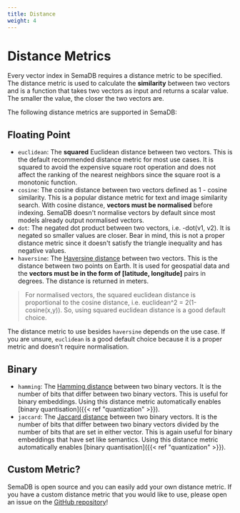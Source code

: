```yaml
---
title: Distance
weight: 4
---
```


# Distance Metrics

Every vector index in SemaDB requires a distance metric to be specified. The distance metric is used to calculate the **similarity** between two vectors and is a function that takes two vectors as input and returns a scalar value. The smaller the value, the closer the two vectors are.

The following distance metrics are supported in SemaDB:

## Floating Point

- `euclidean`: The **squared** Euclidean distance between two vectors. This is the default recommended distance metric for most use cases. It is squared to avoid the expensive square root operation and does not affect the ranking of the nearest neighbors since the square root is a monotonic function.
- `cosine`: The cosine distance between two vectors defined as 1 - cosine similarity. This is a popular distance metric for text and image similarity search. With cosine distance, **vectors must be normalised** before indexing. SemaDB doesn't normalise vectors by default since most models already output normalised vectors.
- `dot`: The negated dot product between two vectors, i.e. -dot(v1, v2). It is negated so smaller values are closer. Bear in mind, this is not a proper distance metric since it doesn't satisfy the triangle inequality and has negative values.
- `haversine`: The [Haversine distance](https://en.wikipedia.org/wiki/Haversine_formula) between two vectors. This is the distance between two points on Earth. It is used for geospatial data and the **vectors must be in the form of [latitude, longitude]** pairs in degrees. The distance is returned in meters.

> For normalised vectors, the squared euclidean distance is proportional to the cosine distance, i.e. euclidean^2 = 2(1-cosine(x,y)). So, using squared euclidean distance is a good default choice.

The distance metric to use besides `haversine` depends on the use case. If you are unsure, `euclidean` is a good default choice because it is a proper metric and doesn't require normalisation.

## Binary

- `hamming`: The [Hamming distance](https://en.wikipedia.org/wiki/Hamming_distance) between two binary vectors. It is the number of bits that differ between two binary vectors. This is useful for binary embeddings. Using this distance metric automatically enables [binary quantisation]({{< ref "quantization" >}}).
- `jaccard`: The [Jaccard distance](https://en.wikipedia.org/wiki/Jaccard_index) between two binary vectors. It is the number of bits that differ between two binary vectors divided by the number of bits that are set in either vector. This is again useful for binary embeddings that have set like semantics. Using this distance metric automatically enables [binary quantisation]({{< ref "quantization" >}}).

## Custom Metric?

SemaDB is open source and you can easily add your own distance metric. If you have a custom distance metric that you would like to use, please open an issue on the [GitHub repository](https://github.com/Semafind/semadb)!